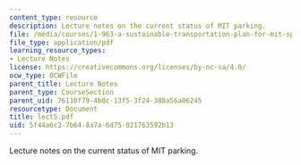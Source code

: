 ```yaml
---
content_type: resource
description: Lecture notes on the current status of MIT parking.
file: /media/courses/1-963-a-sustainable-transportation-plan-for-mit-spring-2007/5f44a6c37b648a7a6d75021763592b13_lect5.pdf
file_type: application/pdf
learning_resource_types:
- Lecture Notes
license: https://creativecommons.org/licenses/by-nc-sa/4.0/
ocw_type: OCWFile
parent_title: Lecture Notes
parent_type: CourseSection
parent_uid: 76110f79-4b8c-13f5-3f24-388a56a06245
resourcetype: Document
title: lect5.pdf
uid: 5f44a6c3-7b64-8a7a-6d75-021763592b13
---
```

Lecture notes on the current status of MIT parking.
